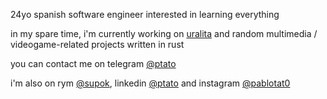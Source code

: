 24yo spanish software engineer interested in learning everything

in my spare time, i'm currently working on [uralita](https://github.com/tato/uralita) and random multimedia / videogame-related projects written in rust

you can contact me on telegram [@ptato](https://t.me/ptato)

i'm also on rym [@supok](https://rateyourmusic.com/~supok), linkedin [@ptato](https://linkedin.com/in/ptato) and instagram [@pablotat0](https://instagram.com/pablotat0)
